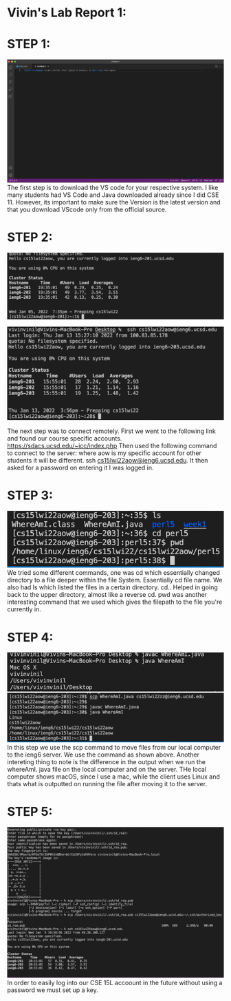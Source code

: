 # Vivin's Lab Report 1:

# STEP 1:
![vscode installed](installedvscode.png)
The first step is to download the VS code for your respective system. I like many students had VS Code and Java downloaded already since I did CSE 11. However, its important to make sure the Version is the latest version and that you download VScode only from the official source. 

# STEP 2:
![remote connection](remotelyconnecting.png)

![ssh 2](ssh2.png)

The next step was to connect remotely. First we went to the following link and found our course specific accounts. 
https://sdacs.ucsd.edu/~icc/index.php
Then used the following command to connect to the server: where aow is my specific account for other students it will be different.
ssh cs15lwi22aow@ieng6.ucsd.edu. It then asked for a password on entering it I was logged in. 

# STEP 3:
![somecommands1](somecommands1.png)
We tried some different commands, one was cd which essentially changed directory to a file deeper within the file System. Essentially
cd file name. We also had ls which listed the files in a certain directory. cd.. Helped in going back to the upper directory, almost like a reverse cd.  pwd was another interesting command that we used which gives the filepath to the file you're currently in. 

# STEP 4:
![scp1](whereamilocal.png)
![scp2](scp2.png)
In this step we use the scp command to move files from our local computer to the ieng6 server. We use the command as shown above. Another intereting thing to note is the difference in the output when we run the whereAmI. java file on the local computer and on the server. THe local computer shows macOS, since I use a mac, while the client uses Linux and thats what is outputted on running the file after moving it to the server.       

# STEP 5: 
![Generation of public/private key to help with logging in](publickey.png)
In order to easily log into our CSE 15L accoount in the future without using a password we must set up a key. 

